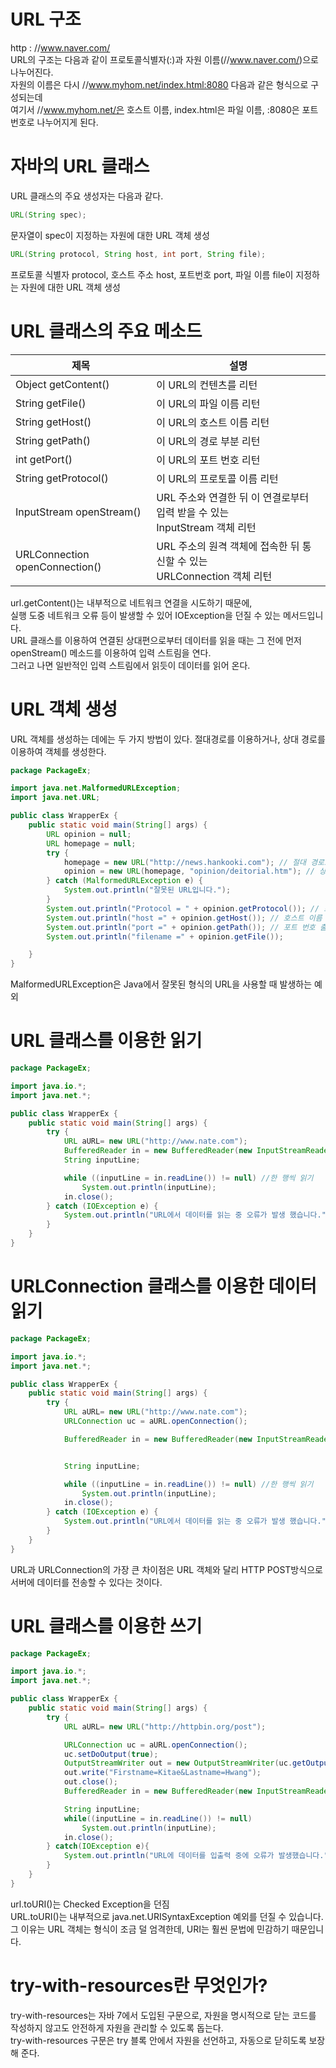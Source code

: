 # URL 구조
http : //www.naver.com/ <br>
URL의 구조는 다음과 같이 프로토콜식별자(:)과 자원 이름(//www.naver.com/)으로 나누어진다. <br>
자원의 이름은 다시 //www.myhom.net/index.html:8080 다음과 같은 형식으로 구성되는데 <br>
여기서 //www.myhom.net/은 호스트 이름, index.html은 파일 이름, :8080은 포트 번호로 나누어지게 된다.

# 자바의 URL 클래스
URL 클래스의 주요 생성자는 다음과 같다. <br>
```java
URL(String spec);
```
문자열이 spec이 지정하는 자원에 대한 URL 객체 생성
```java
URL(String protocol, String host, int port, String file);
```
프로토콜 식별자 protocol, 호스트 주소 host, 포트번호 port, 파일 이름 file이 지정하는 자원에 대한 URL 객체 생성

# URL 클래스의 주요 메소드
|제목|설명|
|------|---|
|Object getContent()|이 URL의 컨텐츠를 리턴|
|String getFile()|이 URL의 파일 이름 리턴|
|String getHost()|이 URL의 호스트 이름 리턴|
|String getPath()|이 URL의 경로 부분 리턴|
|int getPort()|이 URL의 포트 번호 리턴|
|String getProtocol()|이 URL의 프로토콜 이름 리턴|
|InputStream openStream()|URL 주소와 연결한 뒤 이 연결로부터 입력 받을 수 있는 <br> InputStream 객체 리턴|
|URLConnection openConnection()|URL 주소의 원격 객체에 접속한 뒤 통신할 수 있는 <br> URLConnection 객체 리턴|

url.getContent()는 내부적으로 네트워크 연결을 시도하기 때문에, <br>
실행 도중 네트워크 오류 등이 발생할 수 있어 IOException을 던질 수 있는 메서드입니다. <br>
URL 클래스를 이용하여 연결된 상대편으로부터 데이터를 읽을 때는 그 전에 먼저 openStream() 메소드를 이용하여 입력 스트림을 연다. <br>
그러고 나면 일반적인 입력 스트림에서 읽듯이 데이터를 읽어 온다.

# URL 객체 생성
URL 객체를 생성하는 데에는 두 가지 방법이 있다. 절대경로를 이용하거나, 상대 경로를 이용하여 객체를 생성한다.
```java
package PackageEx;

import java.net.MalformedURLException;
import java.net.URL;

public class WrapperEx {
    public static void main(String[] args) {
        URL opinion = null;
        URL homepage = null;
        try {
            homepage = new URL("http://news.hankooki.com"); // 절대 경로로 생성
            opinion = new URL(homepage, "opinion/deitorial.htm"); // 상대 경로로 생성
        } catch (MalformedURLException e) {
            System.out.println("잘못된 URL입니다.");
        }
        System.out.println("Protocol = " + opinion.getProtocol()); // 프로토콜 출력
        System.out.println("host =" + opinion.getHost()); // 호스트 이름 출력
        System.out.println("port =" + opinion.getPath()); // 포트 번호 출력
        System.out.println("filename =" + opinion.getFile());

    }
}
```
MalformedURLException은 Java에서 잘못된 형식의 URL을 사용할 때 발생하는 예외

# URL 클래스를 이용한 읽기
```java
package PackageEx;

import java.io.*;
import java.net.*;

public class WrapperEx {
    public static void main(String[] args) {
        try {
            URL aURL= new URL("http://www.nate.com");
            BufferedReader in = new BufferedReader(new InputStreamReader(aURL.openStream()));
            String inputLine;

            while ((inputLine = in.readLine()) != null) //한 행씩 읽기
                System.out.println(inputLine);
            in.close();
        } catch (IOException e) {
            System.out.println("URL에서 데이터를 읽는 중 오류가 발생 했습니다.");
        }
    }
}
```
# URLConnection 클래스를 이용한 데이터 읽기
```java
package PackageEx;

import java.io.*;
import java.net.*;

public class WrapperEx {
    public static void main(String[] args) {
        try {
            URL aURL= new URL("http://www.nate.com");
            URLConnection uc = aURL.openConnection();

            BufferedReader in = new BufferedReader(new InputStreamReader(uc.getInputStream()));


            String inputLine;

            while ((inputLine = in.readLine()) != null) //한 행씩 읽기
                System.out.println(inputLine);
            in.close();
        } catch (IOException e) {
            System.out.println("URL에서 데이터를 읽는 중 오류가 발생 했습니다.");
        }
    }
}
```
URL과 URLConnection의 가장 큰 차이점은 URL 객체와 달리 HTTP POST방식으로 서버에 데이터를 전송할 수 있다는 것이다.

# URL 클래스를 이용한 쓰기
```java
package PackageEx;

import java.io.*;
import java.net.*;

public class WrapperEx {
    public static void main(String[] args) {
        try {
            URL aURL= new URL("http://httpbin.org/post");

            URLConnection uc = aURL.openConnection();
            uc.setDoOutput(true);
            OutputStreamWriter out = new OutputStreamWriter(uc.getOutputStream());
            out.write("Firstname=Kitae&Lastname=Hwang");
            out.close();
            BufferedReader in = new BufferedReader(new InputStreamReader(uc.getInputStream()));

            String inputLine;
            while((inputLine = in.readLine()) != null)
                System.out.println(inputLine);
            in.close();
        } catch(IOException e){
            System.out.println("URL에 데이터를 입출력 중에 오류가 발생했습니다.");
        }
    }
}
```
url.toURI()는 Checked Exception을 던짐 <br>
URL.toURI()는 내부적으로 java.net.URISyntaxException 예외를 던질 수 있습니다. <br>
그 이유는 URL 객체는 형식이 조금 덜 엄격한데, URI는 훨씬 문법에 민감하기 때문입니다.

# try-with-resources란 무엇인가?
try-with-resources는 자바 7에서 도입된 구문으로, 자원을 명시적으로 닫는 코드를 작성하지 않고도 안전하게 자원을 관리할 수 있도록 돕는다. <br>
try-with-resources 구문은 try 블록 안에서 자원을 선언하고, 자동으로 닫히도록 보장해 준다.